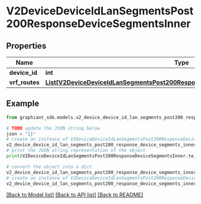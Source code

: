 # V2DeviceDeviceIdLanSegmentsPost200ResponseDeviceSegmentsInner


## Properties

Name | Type | Description | Notes
------------ | ------------- | ------------- | -------------
**device_id** | **int** |  | [optional] 
**vrf_routes** | [**List[V2DeviceDeviceIdLanSegmentsPost200ResponseDeviceSegmentsInnerVrfRoutesInner]**](V2DeviceDeviceIdLanSegmentsPost200ResponseDeviceSegmentsInnerVrfRoutesInner.md) |  | [optional] 

## Example

```python
from graphiant_sdk.models.v2_device_device_id_lan_segments_post200_response_device_segments_inner import V2DeviceDeviceIdLanSegmentsPost200ResponseDeviceSegmentsInner

# TODO update the JSON string below
json = "{}"
# create an instance of V2DeviceDeviceIdLanSegmentsPost200ResponseDeviceSegmentsInner from a JSON string
v2_device_device_id_lan_segments_post200_response_device_segments_inner_instance = V2DeviceDeviceIdLanSegmentsPost200ResponseDeviceSegmentsInner.from_json(json)
# print the JSON string representation of the object
print(V2DeviceDeviceIdLanSegmentsPost200ResponseDeviceSegmentsInner.to_json())

# convert the object into a dict
v2_device_device_id_lan_segments_post200_response_device_segments_inner_dict = v2_device_device_id_lan_segments_post200_response_device_segments_inner_instance.to_dict()
# create an instance of V2DeviceDeviceIdLanSegmentsPost200ResponseDeviceSegmentsInner from a dict
v2_device_device_id_lan_segments_post200_response_device_segments_inner_from_dict = V2DeviceDeviceIdLanSegmentsPost200ResponseDeviceSegmentsInner.from_dict(v2_device_device_id_lan_segments_post200_response_device_segments_inner_dict)
```
[[Back to Model list]](../README.md#documentation-for-models) [[Back to API list]](../README.md#documentation-for-api-endpoints) [[Back to README]](../README.md)


